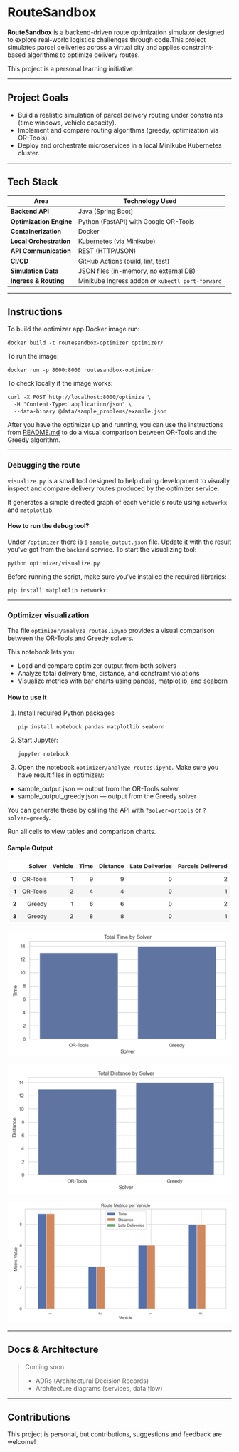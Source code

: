 # RouteSandbox

**RouteSandbox** is a backend-driven route optimization simulator designed to explore real-world logistics challenges through code.This project simulates parcel deliveries across a virtual city and applies constraint-based algorithms to optimize delivery routes.

This project is a personal learning initiative.

---

## Project Goals

- Build a realistic simulation of parcel delivery routing under constraints (time windows, vehicle capacity).
- Implement and compare routing algorithms (greedy, optimization via OR-Tools).
- Deploy and orchestrate microservices in a local Minikube Kubernetes cluster.

---

## Tech Stack

| Area                    | Technology Used                                    |
|-------------------------|----------------------------------------------------|
| **Backend API**         | Java (Spring Boot)                                 |
| **Optimization Engine** | Python (FastAPI) with Google OR-Tools              |
| **Containerization**    | Docker                                             |
| **Local Orchestration** | Kubernetes (via Minikube)                          |
| **API Communication**   | REST (HTTP/JSON)                                   |
| **CI/CD**               | GitHub Actions (build, lint, test)                 |
| **Simulation Data**     | JSON files (in-memory, no external DB)             |
| **Ingress & Routing**   | Minikube Ingress addon *or* `kubectl port-forward` |

---

## Instructions

To build the optimizer app Docker image run:

```shell
docker build -t routesandbox-optimizer optimizer/
```

To run the image:

```shell
docker run -p 8000:8000 routesandbox-optimizer
```

To check locally if the image works:

```shell
curl -X POST http://localhost:8000/optimize \
  -H "Content-Type: application/json" \
  --data-binary @data/sample_problems/example.json
```

After you have the optimizer up and running, you can use the instructions from [README.md](optimizer/README.md) to do a
visual comparison between OR-Tools and the Greedy algorithm.

---

### Debugging the route

`visualize.py` is a small tool designed to help during development to visually inspect and compare delivery routes produced
by the optimizer service.

It generates a simple directed graph of each vehicle's route using `networkx` and `matplotlib`.

#### How to run the debug tool?

Under `/optimizer` there is a `sample_output.json` file. Update it with the result you've got from the `backend` service.
To start the visualizing tool:

```shell
python optimizer/visualize.py
```

Before running the script, make sure you've installed the required libraries:

```shell
pip install matplotlib networkx
```

---

### Optimizer visualization

The file `optimizer/analyze_routes.ipynb` provides a visual comparison between the OR-Tools and Greedy solvers.

This notebook lets you:

* Load and compare optimizer output from both solvers
* Analyze total delivery time, distance, and constraint violations
* Visualize metrics with bar charts using pandas, matplotlib, and seaborn


#### How to use it

1. Install required Python packages

    ```shell
    pip install notebook pandas matplotlib seaborn
    ```

2. Start Jupyter:

    ```shell
    jupyter notebook
    ```

3. Open the notebook `optimizer/analyze_routes.ipynb`.
   Make sure you have result files in optimizer/:
* sample_output.json — output from the OR-Tools solver
* sample_output_greedy.json — output from the Greedy solver

You can generate these by calling the API with `?solver=ortools` or `?solver=greedy`.

Run all cells to view tables and comparison charts.

#### Sample Output

![1](./imgs/1.png)

![2](./imgs/2.png)

![3](./imgs/3.png)

![4](./imgs/4.png)

---

## Docs & Architecture

> Coming soon:
> - ADRs (Architectural Decision Records)
> - Architecture diagrams (services, data flow)

---

## Contributions

This project is personal, but contributions, suggestions and feedback are welcome!
